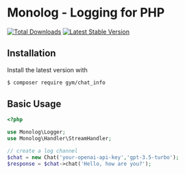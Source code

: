 # Monolog - Logging for PHP 

[![Total Downloads](https://img.shields.io/packagist/dt/monolog/monolog.svg)](https://packagist.org/packages/gym/chat_info)
[![Latest Stable Version](https://img.shields.io/packagist/v/monolog/monolog.svg)](https://packagist.org/packages/gym/chat_info)


## Installation

Install the latest version with

```bash
$ composer require gym/chat_info
```

## Basic Usage

```php
<?php

use Monolog\Logger;
use Monolog\Handler\StreamHandler;

// create a log channel
$chat = new Chat('your-openai-api-key','gpt-3.5-turbo');
$response = $chat->chat('Hello, how are you?');

```
